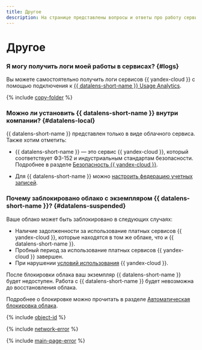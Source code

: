 ```yaml
---
title: Другое
description: На странице представлены вопросы и ответы про работу сервиса {{ datalens-name }}.
---
```


# Другое


### Я могу получить логи моей работы в сервисах? {#logs}

Вы можете самостоятельно получить логи сервисов {{ yandex-cloud }} с помощью подключения к [{{ datalens-short-name }} Usage Analytics](../operations/connection/create-usage-tracking.md).

{% include [copy-folder](../../_qa/datalens/copy-folder.md) %}

### Можно ли установить {{ datalens-short-name }} внутри компании? {#datalens-local}

{{ datalens-short-name }} представлен только в виде облачного сервиса. Также хотим отметить:

* {{ datalens-short-name }} — это сервис {{ yandex-cloud }}, который соответствует ФЗ-152 и индустриальным стандартам безопасности. Подробнее в разделе [Безопасность {{ yandex-cloud }}](/security).

* Для {{ datalens-short-name }} можно [настроить федерацию учетных записей](../../organization/quickstart.md).

### Почему заблокировано облако с экземпляром {{ datalens-short-name }}? {#datalens-suspended}

Ваше облако может быть заблокировано в следующих случаях:

* Наличие задолженности за использование платных сервисов {{ yandex-cloud }}, которые находятся в том же облаке, что и {{ datalens-short-name }}.
* Пробный период за использование платных сервисов {{ yandex-cloud }} завершен.
* При нарушении [условий использования](https://yandex.ru/legal/cloud_termsofuse/?lang=ru) {{ yandex-cloud }}.

После блокировки облака ваш экземпляр {{ datalens-short-name }} будет недоступен. Работа с {{ datalens-short-name }} будет невозможна до восстановления облака.

Подробнее о блокировке можно прочитать в разделе [Автоматическая блокировка облака](../../overview/concepts/data-deletion.md#block).

{% include [object-id](../../_qa/datalens/object-id.md) %}

{% include [network-error](../../_qa/datalens/network-error.md) %}



{% include [main-page-error](../../_qa/datalens/main-page-error.md) %}